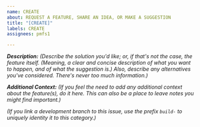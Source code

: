 ```yaml
---
name: CREATE
about: REQUEST A FEATURE, SHARE AN IDEA, OR MAKE A SUGGESTION
title: "[CREATE]"
labels: CREATE
assignees: pmfs1

---
```


***Description:*** *(Describe the solution you'd like; or, if that's not the case, the feature itself. (Meaning, a clear and concise description of what you want to happen, and of what the suggestion is.) Also, describe any alternatives you've considered. There's never too much information.)*

***Additional Context:*** *(If you feel the need to add any additional context about the feature(s), do it here. This can also be a place to leave notes you might find important.)*

*(If you link a development branch to this issue, use the prefix `build-` to uniquely identity it to this category.)*
